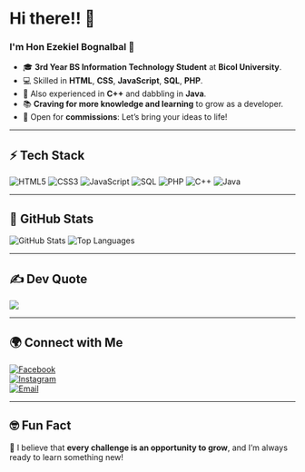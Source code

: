 # Hi there!! 👋  
### I'm Hon Ezekiel Bognalbal 🚀  
- 🎓 **3rd Year BS Information Technology Student** at **Bicol University**.  
- 💻 Skilled in **HTML**, **CSS**, **JavaScript**, **SQL**, **PHP**.  
- 🔧 Also experienced in **C++** and dabbling in **Java**.  
- 📚 **Craving for more knowledge and learning** to grow as a developer.  
- 💼 Open for **commissions**: Let’s bring your ideas to life!  

---

## ⚡ Tech Stack  
![HTML5](https://img.shields.io/badge/-HTML5-E34F26?style=flat&logo=html5&logoColor=white)
![CSS3](https://img.shields.io/badge/-CSS3-1572B6?style=flat&logo=css3&logoColor=white)
![JavaScript](https://img.shields.io/badge/-JavaScript-F7DF1E?style=flat&logo=javascript&logoColor=black)
![SQL](https://img.shields.io/badge/-SQL-4479A1?style=flat&logo=MySQL&logoColor=white)
![PHP](https://img.shields.io/badge/-PHP-777BB4?style=flat&logo=php&logoColor=white)
![C++](https://img.shields.io/badge/-C++-00599C?style=flat&logo=c%2B%2B&logoColor=white)
![Java](https://img.shields.io/badge/-Java-007396?style=flat&logo=java&logoColor=white)

---

## 🌟 GitHub Stats  
![GitHub Stats](https://github-readme-stats.vercel.app/api?username=HonTheCoder&theme=radical)
![Top Languages](https://github-readme-stats.vercel.app/api/top-langs/?username=HonTheCoder&layout=compact&theme=dark)

---

## ✍️ Dev Quote
![](https://quotes-github-readme.vercel.app/api?type=vetical&theme=radical)

---

## 🌍 Connect with Me  
[![Facebook](https://img.shields.io/badge/-Facebook-1877F2?style=flat&logo=facebook&logoColor=white)](https://www.facebook.com/honezekielnoblebognalbal)  
[![Instagram](https://img.shields.io/badge/-Instagram-E4405F?style=flat&logo=instagram&logoColor=white)](https://www.instagram.com/hon.ezekiel_/)  
[![Email](https://img.shields.io/badge/-Email-D14836?style=flat&logo=gmail&logoColor=white)](mailto:honezekielnoblebognalbal@gmail.com)  

---

## 🤓 Fun Fact  
🌟 I believe that **every challenge is an opportunity to grow**, and I’m always ready to learn something new!  
